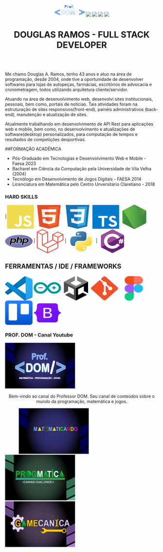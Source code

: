 <!DOCTYPE html>
<html lang="pt-BR">

<head>
    <meta charset="UTF-8">
    <meta name="viewport" content="width=device-width, initial-scale=1.0">
    <link rel="stylesheet" type="text/css" href="assets/css/stylevars.css" />
    <link rel="stylesheet" type="text/css" href="assets/css/style.css" />
    <meta name="Description" content="Repositorios Douglas Ramos -  Professor DOM">
    <meta name="robots" content="index,follow">
</head>

<body>
    <div class="wrapper">
        <main>
            <header>
                <div class="brand">
                    <div class="logo" style="display: inline_block; !important">
                       <img src="assets/images/logo.png" alt="Prof. DOM logo">
                           <a href="https://www.youtube.com/@profdomdev" target="_blank"><img src="https://img.shields.io/badge/YouTube-FF0000?style=for-the-badge&logo=youtube&logoColor=white" target="_blank"></a>
                 <a href="https://www.linkedin.com/in/douglas-ramos-dev" target="_blank"><img src="https://img.shields.io/badge/-LinkedIn-%230077B5?style=for-the-badge&logo=linkedin&logoColor=white" target="_blank"></a> 
  <a href="https://instagram.com/profdomdev" target="_blank"><img src="https://img.shields.io/badge/-Instagram-%23E4405F?style=for-the-badge&logo=instagram&logoColor=white" target="_blank"></a>
  <a href = "mailto:dougarainfo@gmail.com"><img src="https://img.shields.io/badge/-Gmail-%23333?style=for-the-badge&logo=gmail&logoColor=white" target="_blank"></a> 
                    </div>
                    <div class="title">
                        <h1>DOUGLAS RAMOS - FULL STACK DEVELOPER</h1>
                    </div>
                </div>
            </header>
            <section style="display: inline-block; !important">
              <section class="section-biography">
                <section class="section-description">
                    <p>Me chamo Douglas A. Ramos, tenho 43 anos e atuo na área  de programação, desde 2004, onde tive a oportunidade de desenvolver softwares para lojas de autopeças, farmácias, escritórios de advocacia e cronometragem, todos utilizando arquitetura cliente/servidor.
                    </p><p>Atuando na área de desenvolvimento web, desenvolvi sites institucionais, pessoais, bem como, portais de notícias.  Tais atividades foram na estruturação de sites responsivos(front-end), painéis administrativos (back-end), manutenção e atualização de sites. 
                    </p><p></p>Atualmente trabalhando em desenvolvimento de API Rest para aplicações web e mobile, bem como, no desenvolvimento e atualizações de software(desktop) personalizados, para computação de tempos e resultados de competições desportivas.
                    </p>
                </section>
                <section class="section-academy">
                    ##FORMAÇÃO ACADÊMICA
                    <ul>
                       <li>Pós-Graduado em Tecnologias e Desenvolvimento Web e Mobile - Faesa 2023</li> 
                       <li>Bacharel em Ciência da Computação pela Universidade de Vila Velha (2004)</li>
                       <li>Tecnólogo em Desenvolvimento de Jogos Digitais - FAESA 2014</li>
                       <li>Licenciatura em Matemãtica pelo Centro Unversitário Claretiano - 2018</li>
                    </ul>
                </section>
              </section>
            <section class="section-skills" style="display: inline_block; !important">
                <h1>HARD SKILLS</h1>
                <div class="section-skills-hard" style="display: inline_block; !important">
                |<img align="center" alt="douginfodev-Js" height="80" width="90"   src="https://raw.githubusercontent.com/devicons/devicon/master/icons/javascript/javascript-plain.svg">
                <img align="center" alt="douginfodev-HTML" height="80" width="90" src="https://raw.githubusercontent.com/devicons/devicon/master/icons/html5/html5-original.svg">
                <img align="center"  alt="douginfodev-CSS" height="80" width="90"  src="https://raw.githubusercontent.com/devicons/devicon/master/icons/css3/css3-original.svg">
                <img align="center"  alt="douginfodev-typescript" height="80" width="90"  src="https://raw.githubusercontent.com/devicons/devicon/master/icons/typescript/typescript-original.svg">
                <img align="center"  alt="douginfodev-node" height="80" width="90"  src="https://raw.githubusercontent.com/devicons/devicon/master/icons/nodejs/nodejs-original.svg">
                <img align="center" alt="douginfodev-Php" height="80" width="90"  src="https://raw.githubusercontent.com/devicons/devicon/master/icons/php/php-original.svg"> | 
                <img align="center" alt="douginfodev-laravel" height="80" width="90"  src="https://raw.githubusercontent.com/devicons/devicon/master/icons/laravel/laravel-original.svg"> | 
               <img align="center" alt="douginfodev-python" height="80" width="90" src="https://raw.githubusercontent.com/devicons/devicon/master/icons/python/python-original.svg">  |
               <img align="center" alt="douginfodev-csharp" height="80" width="90"  src="https://raw.githubusercontent.com/devicons/devicon/master/icons/csharp/csharp-original.svg">              
              <div style="font-weight:700; margin-bottom:20px;"><h2>FERRAMENTAS / IDE / FRAMEWORKS</h2></div>
              <img align="center" alt="douginfodev-Js"  height="80" width="90" src="https://raw.githubusercontent.com/devicons/devicon/master/icons/vscode/vscode-original.svg"> 
              <img align="center" alt="douginfodev-arduino" height="80" width="90" src="https://raw.githubusercontent.com/devicons/devicon/master/icons/arduino/arduino-original.svg">
              <img align="center" alt="douginfodev-arduino" height="80" width="90" src="https://raw.githubusercontent.com/devicons/devicon/master/icons/unity/unity-original.svg">
              <img align="center" alt="douginfodev-arduino"  height="80" width="90" src="https://raw.githubusercontent.com/devicons/devicon/master/icons/git/git-original.svg">
              <img align="center" alt="douginfodev-csharp"  height="80" width="90" src="https://raw.githubusercontent.com/devicons/devicon/master/icons/figma/figma-original.svg">
              <img align="center" alt="douginfodev-trello"  height="80" width="90" src="https://raw.githubusercontent.com/devicons/devicon/master/icons/trello/trello-original.svg">
              <img align="center" alt="douginfodev-csharp" height="80" width="90" src="https://raw.githubusercontent.com/devicons/devicon/master/icons/bootstrap/bootstrap-original.svg">
            </div>
            <section-channel>
                    <div class="section-channel-title">
                        <h1>PROF. DOM -  Canal Youtube</h1>
                    </div>
                    <div class="section-channel-sections" style="display: inline_block; !important">
                        <section-col style="text-align:center;">
                            <img src="assets/images/profdom.svg" width="230px" height="150px" alt="Canal Youtube Prof. DOM">
                       <p>Bem-vindo ao canal do Professor DOM. Seu canal de conteúdos sobre o mundo da programação, matemática e jogos.</p>
                        </section-col>
                        <section-col style="padding: 30px; margin:15px; display: inline_block; !important">
                            <a href="https://www.youtube.com/playlist?list=PLjHNIrs1qFsxoFkFqsCWLVVVXucF_OkVZ" target="_blank">
              <img src="assets/images/matematicando.svg" width="230px" height="150px" alt="Playlist Youtube Matematicando">
                            <a href="https://www.youtube.com/playlist?list=PLjHNIrs1qFsxoFkFqsCWLVVVXucF_OkVZ" target="_blank">
                            </a>
                                <a href="https://www.youtube.com/playlist?list=PLjHNIrs1qFsyD73HMz6Uzz2cBy3E47ZVm"  target="_blank">
                            <img src="assets/images/progmatica.svg" width="230px" height="150px" alt="Playlist Youtube Progmática"
                             alt="Playlist Youtube Progmática">
                         </a>
                              <a href="https://www.youtube.com/playlist?list=PLjHNIrs1qFsyD73HMz6Uzz2cBy3E47ZVm" target="_blank">
                            <img src="assets/images/gamecanica.svg" width="230px" height="150px" alt="Playlist Youtube Progmática"
                            alt="Playlist Youtube Gamecânica">
                        </a>
                        </section-col>
                    </div> 
                </section-channel>
            </section>
        </main>
    </div>
</body>
</html>
